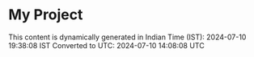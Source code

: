 # My Project

This content is dynamically generated in Indian Time (IST): 2024-07-10 19:38:08 IST
Converted to UTC: 2024-07-10 14:08:08 UTC
